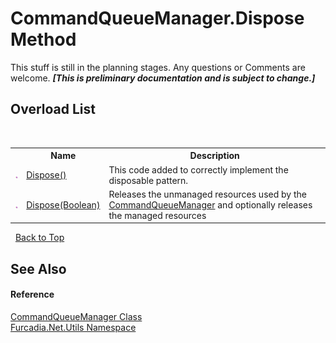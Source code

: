 # CommandQueueManager.Dispose Method 
This stuff is still in the planning stages. Any questions or Comments are welcome. _**\[This is preliminary documentation and is subject to change.\]**_


## Overload List
&nbsp;<table><tr><th></th><th>Name</th><th>Description</th></tr><tr><td>![Public method](media/pubmethod.gif "Public method")</td><td><a href="M_Furcadia_Net_Utils_CommandQueueManager_Dispose">Dispose()</a></td><td>
This code added to correctly implement the disposable pattern.</td></tr><tr><td>![Public method](media/pubmethod.gif "Public method")</td><td><a href="M_Furcadia_Net_Utils_CommandQueueManager_Dispose_1">Dispose(Boolean)</a></td><td>
Releases the unmanaged resources used by the <a href="T_Furcadia_Net_Utils_CommandQueueManager">CommandQueueManager</a> and optionally releases the managed resources</td></tr></table>&nbsp;
<a href="#commandqueuemanager.dispose-method">Back to Top</a>

## See Also


#### Reference
<a href="T_Furcadia_Net_Utils_CommandQueueManager">CommandQueueManager Class</a><br /><a href="N_Furcadia_Net_Utils">Furcadia.Net.Utils Namespace</a><br />